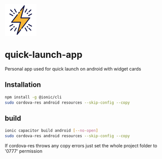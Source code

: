 <img src="./src/assets/images/app_icon_lightning_32.png" height="100">

# quick-launch-app

Personal app used for quick launch on android with widget cards

## Installation

```bash
npm install -g @ionic/cli
sudo cordova-res android resources --skip-config --copy
```

## build
```bash
ionic capacitor build android [--no-open]
sudo cordova-res android resources --skip-config --copy
```
If cordova-res throws any copy errors just set the whole project folder to '0777' permission
